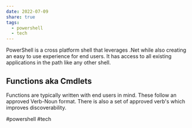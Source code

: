 ```yaml
---
date: 2022-07-09
share: true
tags:
  - powershell
  - tech
---
```


PowerShell is a cross platform shell that leverages .Net while also creating an easy to use experience for end users. It has access to all existing applications in the path like any other shell.

## Functions aka Cmdlets
Functions are typically written with end users in mind. These follow an approved Verb-Noun format. There is also a set of approved verb's which improves discoverability.

#powershell #tech